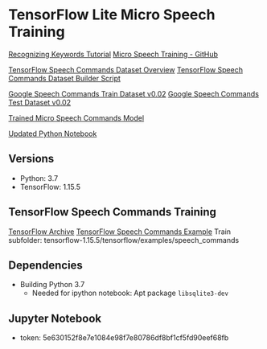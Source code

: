 # TensorFlow Lite Micro Speech Training

[Recognizing Keywords Tutorial](https://www.tensorflow.org/tutorials/audio/simple_audio)
[Micro Speech Training - GitHub](https://github.com/tensorflow/tflite-micro/tree/main/tensorflow/lite/micro/examples/micro_speech/train)

[TensorFlow Speech Commands Dataset Overview](https://www.tensorflow.org/datasets/catalog/speech_commands)
[TensorFlow Speech Commands Dataset Builder Script](https://github.com/tensorflow/datasets/blob/master/tensorflow_datasets/datasets/speech_commands/speech_commands_dataset_builder.py)

[Google Speech Commands Train Dataset v0.02](http://download.tensorflow.org/data/speech_commands_v0.02.tar.gz)
[Google Speech Commands Test Dataset v0.02](http://download.tensorflow.org/data/speech_commands_test_set_v0.02.tar.gz)

[Trained Micro Speech Commands Model](https://storage.googleapis.com/download.tensorflow.org/models/tflite/micro/micro_speech_2020_04_13.zip)

[Updated Python Notebook](https://github.com/tensorflow/docs/blob/master/site/en/tutorials/audio/simple_audio.ipynb)

## Versions
- Python: 3.7
- TensorFlow: 1.15.5

## TensorFlow Speech Commands Training
[TensorFlow Archive](https://github.com/tensorflow/tensorflow/archive/v1.15.5.tar.gz)
[TensorFlow Speech Commands Example](https://github.com/tensorflow/tensorflow/tree/r1.15/tensorflow/examples/speech_commands)
Train subfolder: tensorflow-1.15.5/tensorflow/examples/speech_commands

## Dependencies
- Building Python 3.7
	- Needed for ipython notebook: Apt package `libsqlite3-dev`

## Jupyter Notebook
- token: 5e630152f8e7e1084e98f7e80786df8bf1cf5fd90eef68fb